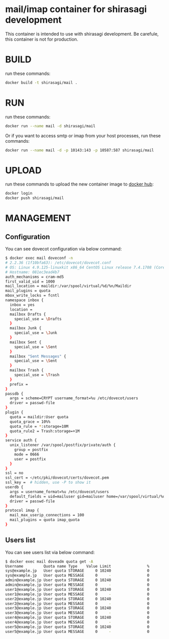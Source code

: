 mail/imap container for shirasagi development
====

This container is intended to use with shirasagi development.
Be carefule, this container is not for production.


# BUILD

run these commands:

~~~bash
docker build -t shirasagi/mail .
~~~

# RUN

run these commands:

~~~bash
docker run --name mail -d shirasagi/mail
~~~

Or if you want to access smtp or imap from your host processes, run these commands:

~~~bash
docker run --name mail -d -p 10143:143 -p 10587:587 shirasagi/mail
~~~

# UPLOAD

run these commands to upload the new container image to [docker hub](https://hub.docker.com/):

~~~bash
docker login
docker push shirasagi/mail
~~~

# MANAGEMENT

## Configuration

You can see dovecot configuration via below command:

~~~bash
$ docker exec mail doveconf -n
# 2.2.36 (1f10bfa63): /etc/dovecot/dovecot.conf
# OS: Linux 4.9.125-linuxkit x86_64 CentOS Linux release 7.4.1708 (Core)  overlay
# Hostname: 081ec3ead4b7
auth_mechanisms = cram-md5
first_valid_uid = 1000
mail_location = maildir:/var/spool/virtual/%d/%n/Maildir
mail_plugins = quota
mbox_write_locks = fcntl
namespace inbox {
  inbox = yes
  location = 
  mailbox Drafts {
    special_use = \Drafts
  }
  mailbox Junk {
    special_use = \Junk
  }
  mailbox Sent {
    special_use = \Sent
  }
  mailbox "Sent Messages" {
    special_use = \Sent
  }
  mailbox Trash {
    special_use = \Trash
  }
  prefix = 
}
passdb {
  args = scheme=CRYPT username_format=%u /etc/dovecot/users
  driver = passwd-file
}
plugin {
  quota = maildir:User quota
  quota_grace = 10%%
  quota_rule = *:storage=10M
  quota_rule2 = Trash:storage=+1M
}
service auth {
  unix_listener /var/spool/postfix/private/auth {
    group = postfix
    mode = 0666
    user = postfix
  }
}
ssl = no
ssl_cert = </etc/pki/dovecot/certs/dovecot.pem
ssl_key =  # hidden, use -P to show it
userdb {
  args = username_format=%u /etc/dovecot/users
  default_fields = uid=mailuser gid=mailuser home=/var/spool/virtual/%d/%n
  driver = passwd-file
}
protocol imap {
  mail_max_userip_connections = 100
  mail_plugins = quota imap_quota
}
~~~

## Users list

You can see users list via below command:

~~~bash
$ docker exec mail doveadm quota get -A
Username         Quota name Type    Value Limit                %
sys@example.jp   User quota STORAGE     0 10240                0
sys@example.jp   User quota MESSAGE     0     -                0
admin@example.jp User quota STORAGE     0 10240                0
admin@example.jp User quota MESSAGE     0     -                0
user1@example.jp User quota STORAGE     0 10240                0
user1@example.jp User quota MESSAGE     0     -                0
user2@example.jp User quota STORAGE     0 10240                0
user2@example.jp User quota MESSAGE     0     -                0
user3@example.jp User quota STORAGE     0 10240                0
user3@example.jp User quota MESSAGE     0     -                0
user4@example.jp User quota STORAGE     0 10240                0
user4@example.jp User quota MESSAGE     0     -                0
user5@example.jp User quota STORAGE     0 10240                0
user5@example.jp User quota MESSAGE     0     -                0
~~~
